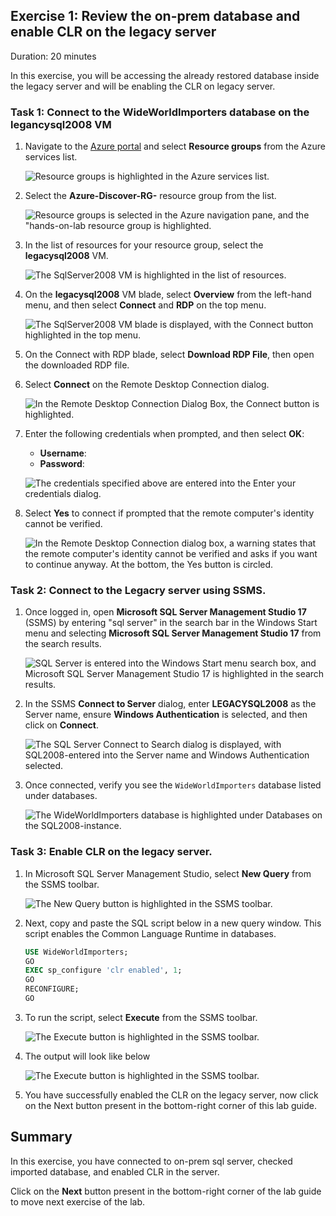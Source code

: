 ## Exercise 1: Review the on-prem database and enable CLR on the legacy server
Duration: 20 minutes

In this exercise, you will be accessing the already restored database inside the legacy server and will be enabling the CLR on legacy server.

### Task 1: Connect to the WideWorldImporters database on the legancysql2008 VM

1. Navigate to the [Azure portal](https://portal.azure.com) and select **Resource groups** from the Azure services list.

   ![Resource groups is highlighted in the Azure services list.](media/1.1.png "Azure services")

1. Select the **Azure-Discover-RG-<inject key="SUFFIX" enableCopy="false" />** resource group from the list.

   ![Resource groups is selected in the Azure navigation pane, and the "hands-on-lab resource group is highlighted.](./media/sad1.jpg "Resource groups list")

1. In the list of resources for your resource group, select the **legacysql2008** VM.

   ![The SqlServer2008 VM is highlighted in the list of resources.](media/1.3.png "Resource list")

1. On the **legacysql2008** VM blade, select **Overview** from the left-hand menu, and then select **Connect** and **RDP** on the top menu.

   ![The SqlServer2008 VM blade is displayed, with the Connect button highlighted in the top menu.](./media/1.4.png "Connect to SqlServer2008 VM")

1. On the Connect with RDP blade, select **Download RDP File**, then open the downloaded RDP file.
 
1. Select **Connect** on the Remote Desktop Connection dialog.

   ![In the Remote Desktop Connection Dialog Box, the Connect button is highlighted.](./media/1.5.png "Remote Desktop Connection dialog")

1. Enter the following credentials when prompted, and then select **OK**:

   - **Username**: **<inject key="SQL Server VM Username" />**
   - **Password**: **<inject key="SQL Server VM Password" />**

   ![The credentials specified above are entered into the Enter your credentials dialog.](media/1.6.png "Enter your credentials")

1. Select **Yes** to connect if prompted that the remote computer's identity cannot be verified.

   ![In the Remote Desktop Connection dialog box, a warning states that the remote computer's identity cannot be verified and asks if you want to continue anyway. At the bottom, the Yes button is circled.](./media/1.7.png "Remote Desktop Connection dialog")

### Task 2: Connect to the Legacry server using SSMS.

1. Once logged in, open **Microsoft SQL Server Management Studio 17** (SSMS) by entering "sql server" in the search bar in the Windows Start menu and selecting **Microsoft SQL Server Management Studio 17** from the search results.

   ![SQL Server is entered into the Windows Start menu search box, and Microsoft SQL Server Management Studio 17 is highlighted in the search results.](media/1.8.png "Windows start menu search")

1. In the SSMS **Connect to Server** dialog, enter **LEGACYSQL2008** as the Server name, ensure **Windows Authentication** is selected, and then click on **Connect**.

   ![The SQL Server Connect to Search dialog is displayed, with SQL2008-entered into the Server name and Windows Authentication selected.](media/1.9.png "Connect to Server")

1. Once connected, verify you see the `WideWorldImporters` database listed under databases.

    ![The WideWorldImporters database is highlighted under Databases on the SQL2008-instance.](media/1.10.png "WideWorldImporters database")

### Task 3: Enable CLR on the legacy server.

1. In Microsoft SQL Server Management Studio, select **New Query** from the SSMS toolbar.

   ![The New Query button is highlighted in the SSMS toolbar.](media/1.11.png "SSMS Toolbar")
   
1. Next, copy and paste the SQL script below in a new query window. This script enables the Common Language Runtime in databases.

    ```sql
    USE WideWorldImporters;
    GO
    EXEC sp_configure 'clr enabled', 1;
    GO
    RECONFIGURE;
    GO
    ```

1. To run the script, select **Execute** from the SSMS toolbar.

   ![The Execute button is highlighted in the SSMS toolbar.](media/1.12.png "SSMS Toolbar")

1. The output will look like below

   ![The Execute button is highlighted in the SSMS toolbar.](media/1.175.png "SSMS Toolbar")
   
1. You have successfully enabled the CLR on the legacy server, now click on the Next button present in the bottom-right corner of this lab guide.

## Summary

In this exercise, you have connected to on-prem sql server, checked imported database, and enabled CLR in the server.

Click on the **Next** button present in the bottom-right corner of the lab guide to move next exercise of the lab.
   
